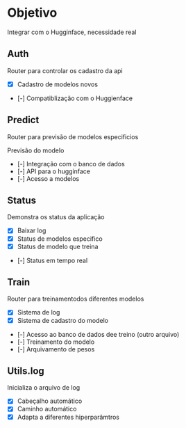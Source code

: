 # Objetivo

Integrar com o Hugginface, necessidade real

## Auth

Router para controlar os cadastro da api

- [x] Cadastro de modelos novos
- [-] Compatiblização com o Huggienface

## Predict

Router para previsão de modelos especificios

Previsão do modelo

- [-] Integração com o banco de dados
- [-] API para o hugginface
- [-] Acesso a modelos

## Status
Demonstra os status da aplicação

- [x] Baixar log
- [x] Status de modelos especifico
- [x] Status de modelo que treina 
- [-] Status em tempo real

## Train

Router para treinamentodos diferentes modelos

- [x] Sistema de log
- [x] Sistema de cadastro do modelo
- [-] Acesso ao banco de dados dee treino (outro arquivo)
- [-] Treinamento do modelo
- [-] Arquivamento de pesos

## Utils.log

Inicializa o arquivo de log 

- [x] Cabeçalho automático
- [x] Caminho automático
- [x] Adapta a diferentes hiperparâmtros